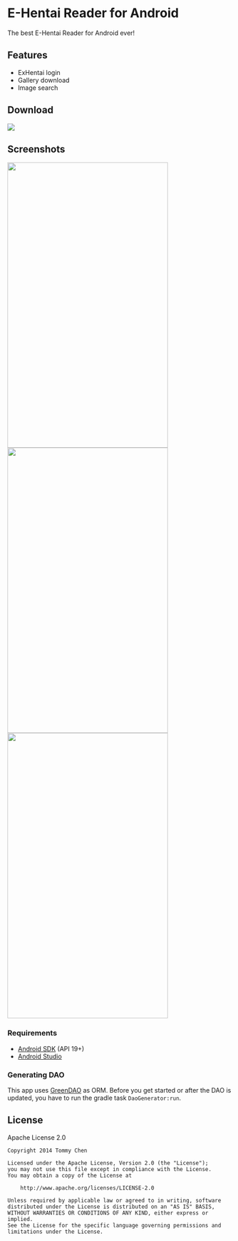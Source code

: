 # E-Hentai Reader for Android

The best E-Hentai Reader for Android ever!

## Features

- ExHentai login
- Gallery download
- Image search

## Download

[![](https://raw.github.com/tommy351/ehreader-android/master/images/qrcode.png)][Download]

## Screenshots

<a href="https://raw.github.com/tommy351/ehreader-android/master/images/screenshot-main.png"><img src="https://raw.github.com/tommy351/ehreader-android/master/images/screenshot-main.png" width="360" height="640"></a>
<a href="https://raw.github.com/tommy351/ehreader-android/master/images/screenshot-gallery.png"><img src="https://raw.github.com/tommy351/ehreader-android/master/images/screenshot-gallery.png" width="360" height="640"></a>
<a href="https://raw.github.com/tommy351/ehreader-android/master/images/screenshot-photo.png"><img src="https://raw.github.com/tommy351/ehreader-android/master/images/screenshot-photo.png" width="360" height="640"></a>

### Requirements

- [Android SDK](http://developer.android.com/sdk/index.html) (API 19+)
- [Android Studio](http://developer.android.com/sdk/installing/studio.html)

### Generating DAO

This app uses [GreenDAO](http://greendao-orm.com/) as ORM. Before you get started or after the DAO is updated, you have to run the gradle task `DaoGenerator:run`.

## License

Apache License 2.0

```
Copyright 2014 Tommy Chen

Licensed under the Apache License, Version 2.0 (the "License");
you may not use this file except in compliance with the License.
You may obtain a copy of the License at

    http://www.apache.org/licenses/LICENSE-2.0

Unless required by applicable law or agreed to in writing, software
distributed under the License is distributed on an "AS IS" BASIS,
WITHOUT WARRANTIES OR CONDITIONS OF ANY KIND, either express or implied.
See the License for the specific language governing permissions and
limitations under the License.
```

[Download]: https://github.com/Xefir/ehreader-android/releases
